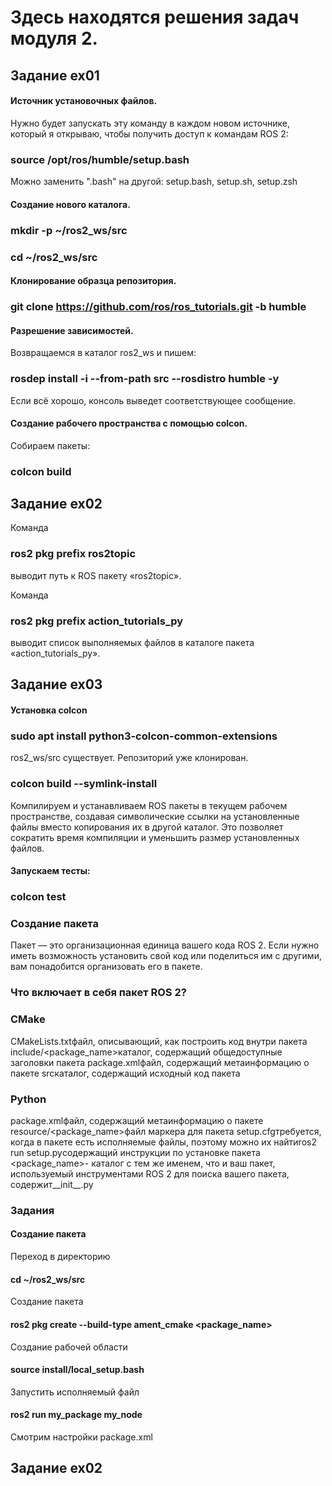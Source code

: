 # Здесь находятся решения задач модуля 2.

## Задание ex01
#### Источник установочных файлов.

Нужно будет запускать эту команду в каждом новом источнике, который я открываю, чтобы получить доступ к командам ROS 2:

### source /opt/ros/humble/setup.bash

Можно заменить ".bash" на другой: setup.bash, setup.sh, setup.zsh

#### Создание нового каталога.

### mkdir -p ~/ros2_ws/src
### cd ~/ros2_ws/src

#### Клонирование образца репозитория.

### git clone https://github.com/ros/ros_tutorials.git -b humble

#### Разрешение зависимостей.

Возвращаемся в каталог ros2_ws и пишем:
### rosdep install -i --from-path src --rosdistro humble -y

Если всё хорошо, консоль выведет соответствующее сообщение.

#### Создание рабочего пространства с помощью colcon.
Собираем пакеты:
### colcon build

## Задание ex02
Команда
### ros2 pkg prefix ros2topic
выводит путь к ROS пакету «ros2topic».

Команда
### ros2 pkg prefix action_tutorials_py
выводит список выполняемых файлов в каталоге пакета «action_tutorials_py».

## Задание ex03
#### Установка colcon
### sudo apt install python3-colcon-common-extensions

ros2_ws/src существует.
Репозиторий уже клонирован.

### colcon build --symlink-install
Компилируем и устанавливаем ROS пакеты в текущем рабочем пространстве, создавая символические ссылки на установленные файлы вместо копирования их в другой каталог. Это позволяет сократить время компиляции и уменьшить размер установленных файлов.

#### Запускаем тесты:
### colcon test

### Создание пакета
Пакет — это организационная единица вашего кода ROS 2. Если нужно иметь возможность установить свой код или поделиться им с другими, вам понадобится организовать его в пакете.

### Что включает в себя пакет ROS 2?
### CMake
CMakeLists.txtфайл, описывающий, как построить код внутри пакета
include/<package_name>каталог, содержащий общедоступные заголовки пакета
package.xmlфайл, содержащий метаинформацию о пакете
srcкаталог, содержащий исходный код пакета
### Python
package.xmlфайл, содержащий метаинформацию о пакете
resource/<package_name>файл маркера для пакета
setup.cfgтребуется, когда в пакете есть исполняемые файлы, поэтому можно их найтиros2 run
setup.pyсодержащий инструкции по установке пакета
<package_name>- каталог с тем же именем, что и ваш пакет, используемый инструментами ROS 2 для поиска вашего пакета, содержит__init__.py

### Задания
#### Создание пакета
Переход в директорию
#### cd ~/ros2_ws/src

Создание пакета
#### ros2 pkg create --build-type ament_cmake <package_name>

Создание рабочей области
#### source install/local_setup.bash

Запустить исполняемый файл
#### ros2 run my_package my_node

Смотрим настройки package.xml

## Задание ex02
